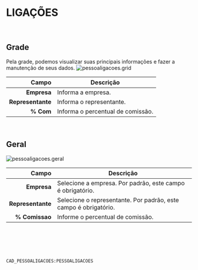 # LIGAÇÕES
<br>

## Grade
Pela grade, podemos visualizar suas principais informações e fazer a manutenção de seus dados.
![pessoaligacoes.grid](https://raw.githubusercontent.com/netforcews/docs-siscom/master/geral/imagens/pessoaligacoes.grid.png)

Campo | Descrição
--:|---
**Empresa** | Informa a empresa.
**Representante** | Informa o representante.
**% Com** | Informa o percentual de comissão.
<br>

## Geral
![pessoaligacoes.geral](https://raw.githubusercontent.com/netforcews/docs-siscom/master/geral/imagens/pessoaligacoes.geral.png)

Campo | Descrição
--:|---
**Empresa** | Selecione a empresa. Por padrão, este campo é obrigatório.
**Representante** | Selecione o representante. Por padrão, este campo é obrigatório.
**% Comissao** | Informe o percentual de comissão.
<br>
<br>
<br>
<br>

```CAD_PESSOALIGACOES:PESSOALIGACOES```
